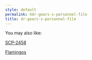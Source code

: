 ```yaml
---
style: default
permalink: Xdr-gears-s-personnel-file
title: dr-gears-s-personnel-file
---
```

You may also like:

[SCP-2458](http://scp-wiki.net/scp-2458)

[Flamingos](http://scp-wiki.net/flamingos)
